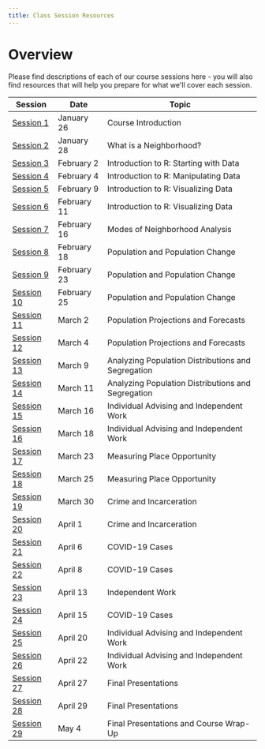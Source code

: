```yaml
---
title: Class Session Resources
---
```

# Overview

Please find descriptions of each of our course sessions here - you will also find resources that will help you prepare for what we'll cover each session.

| Session | Date | Topic |
|-|-|-|
| [Session 1](#Session_1) | January 26 | Course Introduction |
| [Session 2](#Session_2) | January 28 | What is a Neighborhood? |
| [Session 3](#Session_3) | February 2 | Introduction to R: Starting with Data |
| [Session 4](#Session_4) | February 4 | Introduction to R: Manipulating Data |
| [Session 5](#Session_5) | February 9 | Introduction to R: Visualizing Data |
| [Session 6](#Session_6) | February 11 | Introduction to R: Visualizing Data |
| [Session 7](#Session_7) | February 16 | Modes of Neighborhood Analysis |
| [Session 8](#Session_8) | February 18 | Population and Population Change |
| [Session 9](#Session_9) | February 23 | Population and Population Change |
| [Session 10](#Session_10) | February 25 | Population and Population Change |
| [Session 11](#Session_11) | March 2 | Population Projections and Forecasts |
| [Session 12](#Session_12) | March 4 | Population Projections and Forecasts |
| [Session 13](#Session_13) | March 9 | Analyzing Population Distributions and Segregation |
| [Session 14](#Session_14) | March 11 | Analyzing Population Distributions and Segregation |
| [Session 15](#Session_15) | March 16 | Individual Advising and Independent Work |
| [Session 16](#Session_16) | March 18 | Individual Advising and Independent Work |
| [Session 17](#Session_17) | March 23 | Measuring Place Opportunity |
| [Session 18](#Session_18) | March 25 | Measuring Place Opportunity |
| [Session 19](#Session_19) | March 30 | Crime and Incarceration |
| [Session 20](#Session_20) | April 1 | Crime and Incarceration |
| [Session 21](#Session_21) | April 6 | COVID-19 Cases |
| [Session 22](#Session_22) | April 8 | COVID-19 Cases |
| [Session 23](#Session_23) | April 13 | Independent Work |
| [Session 24](#Session_24) | April 15 | COVID-19 Cases |
| [Session 25](#Session_25) | April 20 | Individual Advising and Independent Work |
| [Session 26](#Session_26) | April 22 | Individual Advising and Independent Work |
| [Session 27](#Session_27) | April 27 | Final Presentations |
| [Session 28](#Session_28) | April 29 | Final Presentations |
| [Session 29](#Session_29) | May 4    | Final Presentations and Course Wrap-Up |
